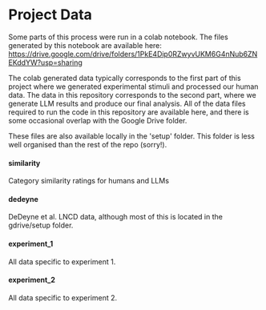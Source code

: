 # Project Data

Some parts of this process were run in a colab notebook. The files generated by this notebook are available here:
https://drive.google.com/drive/folders/1PkE4Dip0RZwyvUKM6G4nNub6ZNEKddYW?usp=sharing


The colab generated data typically corresponds to the first part of this project where we generated experimental stimuli and processed our human data. The data in this repository corresponds to the second part, where we generate LLM results and produce our final analysis. All of the data files required to run the code in this repository are available here, and there is some occasional overlap with the Google Drive folder.

These files are also available locally in the 'setup' folder. This folder is less well organised than the rest of the repo (sorry!).


#### similarity
Category similarity ratings for humans and LLMs

#### dedeyne
DeDeyne et al. LNCD data, although most of this is located in the gdrive/setup folder.

#### experiment_1
All data specific to experiment 1.

#### experiment_2
All data specific to experiment 2.
